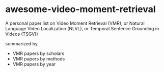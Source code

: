 # awesome-video-moment-retrieval

A personal paper list on Video Moment Retrieval (VMR), or Natural Language Video Localization (NLVL), or Temporal Sentence Grounding in Videos (TSGV))

summarized by
- VMR papers by scholars
- VMR papers by methods
- VMR papers by year
